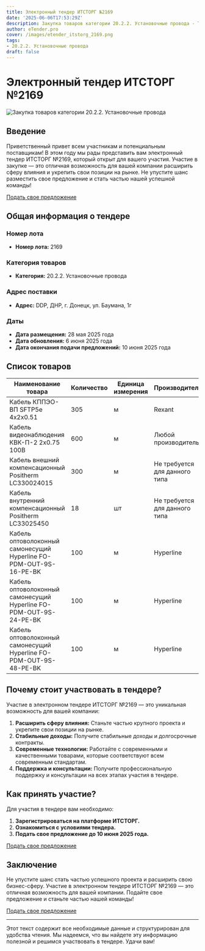 ```yaml
---
title: Электронный тендер ИТСТОРГ №2169
date: '2025-06-06T17:53:29Z'
description: Закупка товаров категории 20.2.2. Установочные провода - Тендер №2169
author: eTender.pro
cover: /images/etender_itstorg_2169.png
tags:
- 20.2.2. Установочные провода
draft: false
---
```

# Электронный тендер ИТСТОРГ №2169

![Закупка товаров категории 20.2.2. Установочные провода](/images/etender_itstorg_2169.png)

## Введение

Приветственный привет всем участникам и потенциальным поставщикам! В этом году мы рады представить вам электронный тендер ИТСТОРГ №2169, который открыт для вашего участия. Участие в закупке — это отличная возможность для вашей компании расширить сферу влияния и укрепить свои позиции на рынке. Не упустите шанс разместить свое предложение и стать частью нашей успешной команды!

[Подать свое предложение](https://itstorg.ru/tender-2169?utm_source=etender)

## Общая информация о тендере

### Номер лота
- **Номер лота:** 2169

### Категория товаров
- **Категория:** 20.2.2. Установочные провода

### Адрес поставки
- **Адрес:** DDP, ДНР, г. Донецк, ул. Баумана, 1г

### Даты
- **Дата размещения:** 28 мая 2025 года
- **Дата обновления:** 6 июня 2025 года
- **Дата окончания подачи предложений:** 10 июня 2025 года

## Список товаров

| Наименование товара                                                                                         | Количество | Единица измерения | Производитель                   | Требуется сертификат |
|---------------------------------------------------------------------------------------------------------|------------|------------------|-----------------------------------|----------------------|
| Кабель КППЭО-ВП SFTP5e 4х2х0.51                                                                        | 305        | м                | Rexant                            | Да                   |
| Кабель видеонаблюдения КВК-П-2 2х0.75 100В                                                             | 600        | м                | Любой производитель              | Да                   |
| Кабель внешний компенсационный Positherm LC330024015                                                  | 300        | м                | Не требуется для данного типа    | Да                   |
| Кабель внутренний компенсационный Positherm LC33025450                                               | 18         | шт               | Не требуется для данного типа    | Да                   |
| Кабель оптоволоконный самонесущий Hyperline FO-PDM-OUT-9S-16-PE-BK                                    | 100        | м                | Hyperline                          | Нет                  |
| Кабель оптоволоконный самонесущий Hyperline FO-PDM-OUT-9S-24-PE-BK                                    | 100        | м                | Hyperline                          | Нет                  |
| Кабель оптоволоконный самонесущий Hyperline FO-PDM-OUT-9S-48-PE-BK                                    | 100        | м                | Hyperline                          | Нет                  |

## Почему стоит участвовать в тендере?

Участие в электронном тендере ИТСТОРГ №2169 — это уникальная возможность для вашей компании:

1. **Расширить сферу влияния:** Станьте частью крупного проекта и укрепите свои позиции на рынке.
2. **Стабильные доходы:** Получите стабильные доходы и долгосрочные контракты.
3. **Современные технологии:** Работайте с современными и качественными товарами, которые соответствуют всем современным стандартам.
4. **Поддержка и консультации:** Получите профессиональную поддержку и консультации на всех этапах участия в тендере.

## Как принять участие?

Для участия в тендере вам необходимо:

1. **Зарегистрироваться на платформе ИТСТОРГ.**
2. **Ознакомиться с условиями тендера.**
3. **Подать свое предложение до 10 июня 2025 года.**

[Подать свое предложение](https://itstorg.ru/tender-2169?utm_source=etender)

## Заключение

Не упустите шанс стать частью успешного проекта и расширить свою бизнес-сферу. Участие в электронном тендере ИТСТОРГ №2169 — это отличная возможность для вашей компании. Подайте свое предложение и станьте частью нашей команды!

[Подать свое предложение](https://itstorg.ru/tender-2169?utm_source=etender)

---

Этот текст содержит все необходимые данные и структурирован для удобства чтения. Мы надеемся, что вы найдете эту информацию полезной и решимся участвовать в тендере. Удачи вам!
